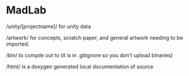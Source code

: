 MadLab
======

/unity/[projectname]/ for unity data

/artwork/ for concepts, scratch paper, and general artwork needing to be imported.

/bin/ to compile out to (it is in .gitignore so you don't upload binaries)

/html/ is a doxygen generated local documentation of source


